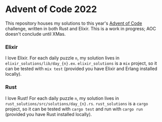 # Advent of Code 2022 

This repository houses my solutions to this year's [Advent of Code](https://adventofcode.com/2022) challenge, written in both Rust and Elixir. This is a work in progress; AOC doesn't conclude until XMas.

### Elixir

I love Elixir. For each daily puzzle `n`, my solution lives in `elixir_solutions/lib/day_{n}.ex`. `elixir_solutions` is a `mix` project, so it can be tested with `mix test` (provided you have Elixir and Erlang installed locally).

### Rust

I love Rust! For each daily puzzle `n`, my solution lives in `rust_solutions/src/solutions/day_{n}.rs`. `rust_solutions` is a `cargo` project, so it can be tested with `cargo test` and run with `cargo run` (provided you have Rust installed locally).
